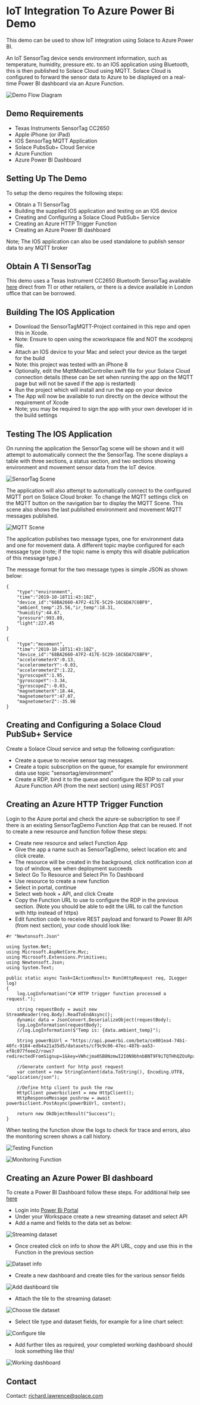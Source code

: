 # IoT Integration To Azure Power Bi Demo

This demo can be used to show IoT integration using Solace to Azure Power BI. 

An IoT SensorTag device sends environment information, such as temperature, humidity, pressure etc. to an IOS application using Bluetooth, this is then published to Solace Cloud using MQTT. Solace Cloud is configured to forward the sensor data to Azure to be displayed on a real-time Power BI dashboard via an Azure Function.

![Demo Flow Diagram](images/demo-diag.png)

## Demo Requirements

* Texas Instruments SensorTag CC2650
* Apple iPhone (or iPad)
* IOS SensorTag MQTT Application
* Solace PubsSub+ Cloud Service
* Azure Function
* Azure Power BI Dashboard

## Setting Up The Demo

To setup the demo requires the following steps:

* Obtain a TI SensorTag
* Building the supplied IOS application and testing on an IOS device
* Creating and Configuring a Solace Cloud PubSub+ Service
* Creating an Azure HTTP Trigger Function
* Creating an Azure Power BI dashboard

Note; The IOS application can also be used standalone to publish sensor data to any MQTT broker

## Obtain A TI SensorTag

This demo uses a Texas Instrument CC2650 Bluetooth SensorTag available [here](http://www.ti.com/tool/CC2650STK)
 direct from TI or other retailers, or there is a device available in London office that can be borrowed.

## Building The IOS Application

- Download the SensorTagMQTT-Project contained in this repo and open this in Xcode.
- Note: Ensure to open using the xcworkspace file and NOT the xcodeproj file.
- Attach an IOS device to your Mac and select your device as the target for the build
- Note: this project was tested with an iPhone 8
- Optionally, edit the MqttModelController.swift file for your Solace Cloud connection details (these can be set when running the app on the MQTT page but will not be saved if the app is restarted)
- Run the project which will install and run the app on your device
- The App will now be available to run directly on the device without the requirement of Xcode
- Note; you may be required to sign the app with your own developer id in the build settings

## Testing The IOS Application

On running the application the SensorTag scene will be shown and it will attempt to automatically connect the the SensorTag. The scene displays a table with three sections, a status section, and two sections showing environment and movement sensor data from the IoT device.

![SensorTag Scene](images/iphone-sensortag.png)

The application will also attempt to automatically connect to the configured MQTT port on Solace Cloud broker. To change the MQTT settings click on the MQTT button on the navigation bar to display the MQTT Scene. This scene also shows the last published environment and movement MQTT messages published.

![MQTT Scene](images/iphone-mqtt.png)

The application publishes two message types, one for environment data and one for movement data. A different topic maybe configured for each message type (note; if the topic name is empty this will disable publication of this message type.)

The message format for the two message types is simple JSON as shown below:

```
{
	"type":"environment",
	"time":"2019-10-18T11:43:18Z",
	"device_id":"68BA2660-A7F2-417E-5C29-16C6DA7C6BF9",
	"ambient_temp":25.56,"ir_temp":18.31,
	"humidity":44.67,
	"pressure":993.89,
	"light":227.45
}
```

```
{
	"type":"movement",
	"time":"2019-10-18T11:43:18Z",
	"device_id":"68BA2660-A7F2-417E-5C29-16C6DA7C6BF9",
	"accelerometerX":0.13,
	"accelerometerY":-0.03,
	"accelerometerZ":1.22,
	"gyroscopeX":1.95,
	"gyroscopeY":-3.34,
	"gyroscopeZ":-0.03,
	"magnetometerX":18.44,
	"magnetometerY":47.07,
	"magnetometerZ":-35.98
}

```

## Creating and Configuring a Solace Cloud PubSub+ Service

Create a Solace Cloud service and setup the following configuration:

- Create a queue to receive sensor tag messages.
- Create a topic subscription on the queue, for example for environment data use topic "sensortag/environment"
- Create a RDP, bind it to the queue and configure the RDP to call your Azure Function API (from the next section) using REST POST 
## Creating an Azure HTTP Trigger Function

Login to the Azure portal and check the azure-se subscription to see if there is an existing SensorTagDemo Function App that can be reused.
If not to create a new resource and function follow these steps:

- Create new resource and select Function App
- Give the app a name such as SensorTagDemo, select location etc and click create.
- The resource will be created in the background, click notification icon at top of window, see when deployment succeeds
- Select Go To Resource  and Select Pin To Dashboard
- Use resource to create a new function
- Select in portal, continue
- Select web hook + API, and click Create
- Copy the Function URL to use to configure the RDP in the previous section. (Note you should be able to edit the URL to call the function with http instead of https)
- Edit function code to receive REST payload and forward to Power BI API (from next section), your code should look like:

```
#r "Newtonsoft.Json"

using System.Net;
using Microsoft.AspNetCore.Mvc;
using Microsoft.Extensions.Primitives;
using Newtonsoft.Json;
using System.Text;

public static async Task<IActionResult> Run(HttpRequest req, ILogger log)
{
    log.LogInformation("C# HTTP trigger function processed a request.");

    string requestBody = await new StreamReader(req.Body).ReadToEndAsync();
    dynamic data = JsonConvert.DeserializeObject(requestBody);
    log.LogInformation(requestBody);
    //log.LogInformation($"Temp is: {data.ambient_temp}");

    String powerBiUrl = "https://api.powerbi.com/beta/ce001ea4-74b1-40fc-9184-edb4a21a35d5/datasets/cf9c9c06-47ec-487b-aa53-ef8c077feee2/rows?redirectedFromSignup=1&key=VWhcjma0SB8NzmwI2I0N9bhnbBNT9F9iTQTHhQZOsRpx%2F%2Bt0NKn1j5WS6kguF38KdJa8DsvcHaiumSdXT%2BvRrg%3D%3D";
    
    //Generate content for http post request
    var content = new StringContent(data.ToString(), Encoding.UTF8, "application/json"); 

    //Define http client to push the row
    HttpClient powerbiclient = new HttpClient();
    HttpResponseMessage pushrow = await powerbiclient.PostAsync(powerBiUrl, content);
 
    return new OkObjectResult("Success");
}

```

When testing the function show the logs to check for trace and errors, also the monitoring screen shows a call history.

![Testing Function](images/azf-code.png)

![Monitoring Function](images/azf-mon.png)

## Creating an Azure Power BI dashboard

To create a Power BI Dashboard follow these steps. For additional help see [here](https://docs.microsoft.com/en-us/power-bi/service-real-time-streaming)

* Login into [Power Bi Portal](https://app.powerbi.com/home)
* Under your Workspace create a new streaming dataset and select API
* Add a name and fields to the data set as below:

![Streaming dataset](images/pbi-ds1.png)

* Once created click on info to show the API URL, copy and use this in the Function in the previous section

![Dataset info](images/pbi-ds2.png)

* Create a new dashboard and create tiles for the various sensor fields

![Add dashboard tile](images/pbi-tile1.png)

* Attach the tile to the streaming dataset:

![Choose tile dataset](images/pbi-tile2.png)

* Select tile type and dataset fields, for example for a line chart select:

![Configure tile](images/pbi-tile3.png)

* Add further tiles as required, your completed working dashboard should look something like this!

![Working dashboard](images/pbi-dashboard.png)

## Contact

Contact: [richard.lawrence@solace.com](mailto:richard.lawrence@solace.com)

